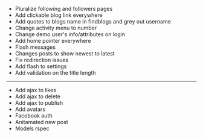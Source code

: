 * Pluralize following and followers pages
* Add clickable blog link everywhere
* Add quotes to blogs name in findblogs and grey out username
* Change activity menu to number
* Change demo user's info/attributes on login
* Add home pointer everywhere
* Flash messages
* Changes posts to show newest to latest
* Fix redirection issues
* Add flash to settings
* Add validation on the title length
---
* Add ajax to likes
* Add ajax to delete
* Add ajax to publish
* Add avatars
* Facebook auth
* Anitamated new post
* Models rspec